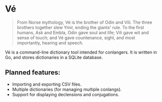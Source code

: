 # Vé
>From Norse mythology, Vé is the brother of Odin and Vili. The three brothers together slew Ymir, ending the giants' rule. To the first humans, Ask and Embla, Odin gave soul and life; Vili gave wit and sense of touch; and Vé gave countenance, sight, and most importantly, hearing and speech.

Vé is a command-line dictionary tool intended for conlangers. It is written in Go, and stores dictionaries in a SQLite database.

## Planned features:
- Importing and exporting CSV files.
- Multiple dictionaries (for managing multiple conlangs).
- Support for displaying declensions and conjugations.
